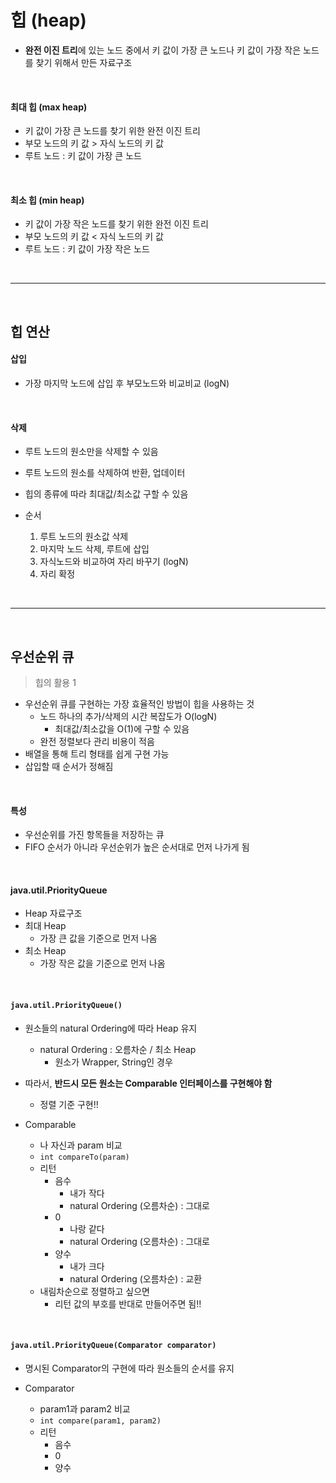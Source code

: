 # 힙 (heap)

* **완전 이진 트리**에 있는 노드 중에서 키 값이 가장 큰 노드나 키 값이 가장 작은 노드를 찾기 위해서 만든 자료구조

<br>

#### 최대 힙 (max heap)

* 키 값이 가장 큰 노드를 찾기 위한 완전 이진 트리
* 부모 노드의 키 값 > 자식 노드의 키 값
* 루트 노드 : 키 값이 가장 큰 노드

<br>

#### 최소 힙 (min heap)

* 키 값이 가장 작은 노드를 찾기 위한 완전 이진 트리
* 부모 노드의 키 값 < 자식 노드의 키 값
* 루트 노드 : 키 값이 가장 작은 노드

<br>

---

<br>

## 힙 연산

#### 삽입

* 가장 마지막 노드에 삽입 후 부모노드와 비교비교 (logN)

<br>

#### 삭제

* 루트 노드의 원소만을 삭제할 수 있음
* 루트 노드의 원소를 삭제하여 반환, 업데이터
* 힙의 종류에 따라 최대값/최소값 구할 수 있음

* 순서
  1. 루트 노드의 원소값 삭제
  2. 마지막 노드 삭제, 루트에 삽입
  3. 자식노드와 비교하여 자리 바꾸기 (logN)
  4. 자리 확정

<br>

---

<br>

## 우선순위 큐

> 힙의 활용 1

* 우선순위 큐를 구현하는 가장 효율적인 방법이 힙을 사용하는 것
  * 노드 하나의 추가/삭제의 시간 복잡도가 O(logN)
    * 최대값/최소값을 O(1)에 구할 수 있음
  * 완전 정렬보다 관리 비용이 적음
* 배열을 통해 트리 형태를 쉽게 구현 가능
* 삽입할 때 순서가 정해짐

<br>

#### 특성

* 우선순위를 가진 항목들을 저장하는 큐
* FIFO 순서가 아니라 우선순위가 높은 순서대로 먼저 나가게 됨

<br>

#### java.util.PriorityQueue

* Heap 자료구조
* 최대 Heap
  * 가장 큰 값을 기준으로 먼저 나옴
* 최소 Heap
  * 가장 작은 값을 기준으로 먼저 나옴

<br>

#### `java.util.PriorityQueue()`

* 원소들의 natural Ordering에 따라 Heap 유지
  * natural Ordering : 오름차순 / 최소 Heap
    * 원소가 Wrapper, String인 경우

* 따라서, **반드시 모든 원소는 Comparable 인터페이스를 구현해야 함**
  * 정렬 기준 구현!!
* Comparable
  * 나 자신과 param 비교
  * `int compareTo(param)`
  * 리턴
    * 음수
      * 내가 작다
      * natural Ordering (오름차순) : 그대로
    * 0
      * 나랑 같다
      * natural Ordering (오름차순) : 그대로
    * 양수
      * 내가 크다
      * natural Ordering (오름차순) : 교환
  * 내림차순으로 정렬하고 싶으면
    * 리턴 값의 부호를 반대로 만들어주면 됨!!

<br>

#### `java.util.PriorityQueue(Comparator comparator)`

* 명시된 Comparator의 구현에 따라 원소들의 순서를 유지

* Comparator
  * param1과 param2 비교
  * `int compare(param1, param2)`
  * 리턴
    * 음수
    * 0
    * 양수
